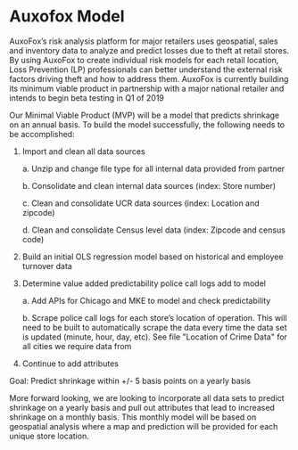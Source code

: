 # Auxofox Model

AuxoFox’s risk analysis platform for major retailers uses geospatial, sales and inventory data to analyze and predict losses due to theft at retail stores. By using AuxoFox to create individual risk models for each retail location, Loss Prevention (LP)  professionals can better understand the external risk factors driving theft and how to address them. AuxoFox is currently building its minimum viable product in partnership with a major national retailer and intends to begin beta testing in Q1 of 2019

Our Minimal Viable Product (MVP) will be a model that predicts shrinkage on an annual basis.  To build the model successfully, the following needs to be accomplished:

1.	Import and clean all data sources

     a.	Unzip and change file type for all internal data provided from partner
  
     b.	Consolidate and clean internal data sources (index: Store number)
  
     c.	Clean and consolidate UCR data sources (index: Location and zipcode)
  
      d.	Clean and consolidate Census level data (index: Zipcode and census code)
  

2.	Build an initial OLS regression model based on historical and employee turnover data

3.	Determine value added predictability police call logs add to model

     a.	Add APIs for Chicago and MKE to model and check predictability
  
     b.	Scrape police call logs for each store’s location of operation.  This will need to be built to automatically scrape           the data every time the data set is updated (minute, hour, day, etc). See file "Location of Crime Data" for all               cities we require data from

4.	Continue to add attributes

Goal:  Predict shrinkage within +/- 5 basis points on a yearly basis

More forward looking, we are looking to incorporate all data sets to predict shrinkage on a yearly basis and pull out attributes that lead to increased shrinkage on a monthly basis.  This monthly model will be based on geospatial analysis where a map and prediction will be provided for each unique store location.

